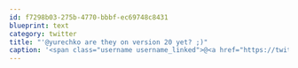 ```yaml
---
id: f7298b03-275b-4770-bbbf-ec69748c8431
blueprint: text
category: twitter
title: "'@yurechko are they on version 20 yet? ;)"
caption: '<span class="username username_linked">@<a href="https://twitter.com/yurechko" title="Michael Yurechko">yurechko</a></span> are they on version 20 yet? ;)'
---
```

